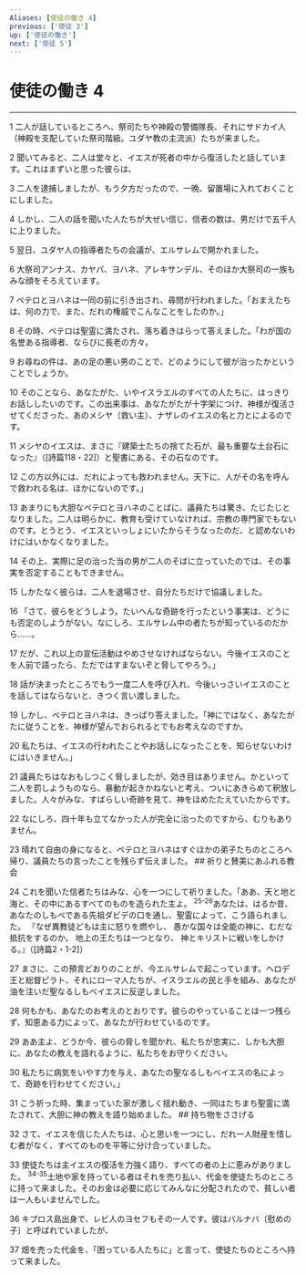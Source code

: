 ```yaml
---
Aliases: [使徒の働き 4]
previous: ['使徒 3']
up: ['使徒の働き']
next: ['使徒 5']
---
```

# 使徒の働き 4

***




1 
二人が話しているところへ、祭司たちや神殿の警備隊長、それにサドカイ人（神殿を支配していた祭司階級。ユダヤ教の主流派）たちが来ました。 



2 
聞いてみると、二人は堂々と、イエスが死者の中から復活したと話しています。これはまずいと思った彼らは、 



3 
二人を逮捕しましたが、もう夕方だったので、一晩、留置場に入れておくことにしました。 



4 
しかし、二人の話を聞いた人たちが大ぜい信じ、信者の数は、男だけで五千人に上りました。 



5 
翌日、ユダヤ人の指導者たちの会議が、エルサレムで開かれました。 



6 
大祭司アンナス、カヤパ、ヨハネ、アレキサンデル、そのほか大祭司の一族もみな顔をそろえています。 



7 
ペテロとヨハネは一同の前に引き出され、尋問が行われました。「おまえたちは、何の力で、また、だれの権威でこんなことをしたのか。」 



8 
その時、ペテロは聖霊に満たされ、落ち着きはらって答えました。「わが国の名誉ある指導者、ならびに長老の方々。 



9 
お尋ねの件は、あの足の悪い男のことで、どのようにして彼が治ったかということでしょうか。 



10 
そのことなら、あなたがた、いやイスラエルのすべての人たちに、はっきりお話ししたいのです。この出来事は、あなたがたが十字架につけ、神様が復活させてくださった、あのメシヤ（救い主）、ナザレのイエスの名と力とによるのです。 



11 
メシヤのイエスは、まさに『建築士たちの捨てた石が、最も重要な土台石になった』（[詩篇118・22]）と聖書にある、その石なのです。 



12 
この方以外には、だれによっても救われません。天下に、人がその名を呼んで救われる名は、ほかにないのです。」 



13 
あまりにも大胆なペテロとヨハネのことばに、議員たちは驚き、たじたじとなりました。二人は明らかに、教育も受けていなければ、宗教の専門家でもないのです。とうとう、イエスといっしょにいたからそうなったのだ、と認めないわけにはいかなくなりました。 



14 
その上、実際に足の治った当の男が二人のそばに立っていたのでは、その事実を否定することもできません。 



15 
しかたなく彼らは、二人を退場させ、自分たちだけで協議しました。 



16 
「さて、彼らをどうしよう。たいへんな奇跡を行ったという事実は、どうにも否定のしようがない。なにしろ、エルサレム中の者たちが知っているのだから……。 



17 
だが、これ以上の宣伝活動はやめさせなければならない。今後イエスのことを人前で語ったら、ただではすまないぞと脅してやろう。」 



18 
話が決まったところでもう一度二人を呼び入れ、今後いっさいイエスのことを話してはならないと、きつく言い渡しました。 



19 
しかし、ペテロとヨハネは、きっぱり答えました。「神にではなく、あなたがたに従うことを、神様が望んでおられるとでもお考えなのですか。 



20 
私たちは、イエスの行われたことやお話しになったことを、知らせないわけにはいきません。」 



21 
議員たちはなおもしつこく脅しましたが、効き目はありません。かといって二人を罰しようものなら、暴動が起きかねないと考え、ついにあきらめて釈放しました。人々がみな、すばらしい奇跡を見て、神をほめたたえていたからです。 



22 
なにしろ、四十年も立てなかった人が完全に治ったのですから、むりもありません。 



23 
晴れて自由の身になると、ペテロとヨハネはすぐほかの弟子たちのところへ帰り、議員たちの言ったことを残らず伝えました。 ## 祈りと賛美にあふれる教会 



24 
これを聞いた信者たちはみな、心を一つにして祈りました。「ああ、天と地と海と、その中にあるすべてのものを造られた主よ。 <sup class="versenum">25-26</sup>あなたは、はるか昔、あなたのしもべである先祖ダビデの口を通し、聖霊によって、こう語られました。 『なぜ異教徒どもは主に怒りを燃やし、 愚かな国々は全能の神に、むだな抵抗をするのか。 地上の王たちは一つとなり、 神とキリストに戦いをしかける。』（[詩篇2・1-2]） 



27 
まさに、この預言どおりのことが、今エルサレムで起こっています。ヘロデ王と総督ピラト、それにローマ人たちが、イスラエルの民と手を組み、あなたが油を注いだ聖なるしもべイエスに反逆しました。 



28 
何もかも、あなたのお考えのとおりです。彼らのやっていることは一つ残らず、知恵ある力によって、あなたが行わせているのです。 



29 
ああ主よ、どうか今、彼らの脅しを聞かれ、私たちが忠実に、しかも大胆に、あなたの教えを語れるように、私たちをお守りください。 



30 
私たちに病気をいやす力を与え、あなたの聖なるしもべイエスの名によって、奇跡を行わせてください。」 



31 
こう祈った時、集まっていた家が激しく揺れ動き、一同はたちまち聖霊に満たされて、大胆に神の教えを語り始めました。 ## 持ち物をささげる 



32 
さて、イエスを信じた人たちは、心と思いを一つにし、だれ一人財産を惜しむ者がなく、すべてのものを平等に分け合っていました。 



33 
使徒たちは主イエスの復活を力強く語り、すべての者の上に恵みがありました。 <sup class="versenum">34-35</sup>土地や家を持っている者はそれを売り払い、代金を使徒たちのところに持って来ました。そのお金は必要に応じてみんなに分配されたので、貧しい者は一人もいませんでした。 



36 
キプロス島出身で、レビ人のヨセフもその一人です。彼はバルナバ〔慰めの子〕と呼ばれていましたが、 



37 
畑を売った代金を、「困っている人たちに」と言って、使徒たちのところへ持って来ました。
